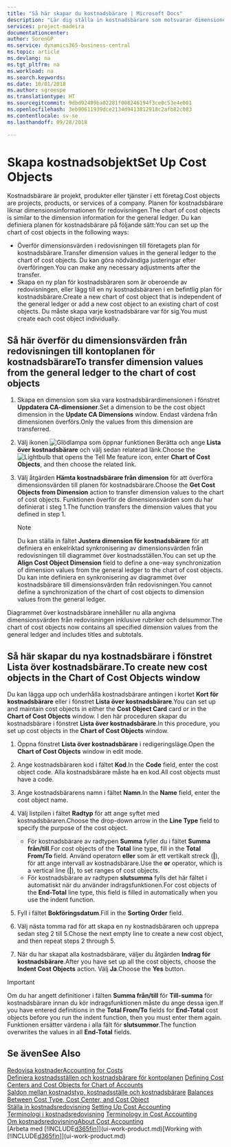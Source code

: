 ```yaml
---
title: "Så här skapar du kostnadsbärare | Microsoft Docs"
description: "Lär dig ställa in kostnadsbärare som motsvarar dimensionerna för redovisningen."
services: project-madeira
documentationcenter: 
author: SorenGP
ms.service: dynamics365-business-central
ms.topic: article
ms.devlang: na
ms.tgt_pltfrm: na
ms.workload: na
ms.search.keywords: 
ms.date: 10/01/2018
ms.author: sgroespe
ms.translationtype: HT
ms.sourcegitcommit: 9dbd92409ba02281f008246194f3ce0c53e4e001
ms.openlocfilehash: 3eb90611939dce2134d9413812918c2afb82c083
ms.contentlocale: sv-se
ms.lasthandoff: 09/28/2018

---
```

# <a name="set-up-cost-objects"></a><span data-ttu-id="1a773-103">Skapa kostnadsobjekt</span><span class="sxs-lookup"><span data-stu-id="1a773-103">Set Up Cost Objects</span></span>
<span data-ttu-id="1a773-104">Kostnadsbärare är projekt, produkter eller tjänster i ett företag.</span><span class="sxs-lookup"><span data-stu-id="1a773-104">Cost objects are projects, products, or services of a company.</span></span> <span data-ttu-id="1a773-105">Planen för kostnadsbärare liknar dimensionsinformationen för redovisningen.</span><span class="sxs-lookup"><span data-stu-id="1a773-105">The chart of cost objects is similar to the dimension information for the general ledger.</span></span> <span data-ttu-id="1a773-106">Du kan definiera planen för kostnadsbärare på följande sätt:</span><span class="sxs-lookup"><span data-stu-id="1a773-106">You can set up the chart of cost objects in the following ways:</span></span>  

* <span data-ttu-id="1a773-107">Överför dimensionsvärden i redovisningen till företagets plan för kostnadsbärare.</span><span class="sxs-lookup"><span data-stu-id="1a773-107">Transfer dimension values in the general ledger to the chart of cost objects.</span></span> <span data-ttu-id="1a773-108">Du kan göra nödvändiga justeringar efter överföringen.</span><span class="sxs-lookup"><span data-stu-id="1a773-108">You can make any necessary adjustments after the transfer.</span></span>  
* <span data-ttu-id="1a773-109">Skapa en ny plan för kostnadsbäraren som är oberoende av redovisningen, eller lägg till en ny kostnadsbäraren i en befintlig plan för kostnadsbärare.</span><span class="sxs-lookup"><span data-stu-id="1a773-109">Create a new chart of cost object that is independent of the general ledger or add a new cost object to an existing chart of cost objects.</span></span> <span data-ttu-id="1a773-110">Du måste skapa varje kostnadsbärare var för sig.</span><span class="sxs-lookup"><span data-stu-id="1a773-110">You must create each cost object individually.</span></span>  

## <a name="to-transfer-dimension-values-from-the-general-ledger-to-the-chart-of-cost-objects"></a><span data-ttu-id="1a773-111">Så här överför du dimensionsvärden från redovisningen till kontoplanen för kostnadsbärare</span><span class="sxs-lookup"><span data-stu-id="1a773-111">To transfer dimension values from the general ledger to the chart of cost objects</span></span>  
1.  <span data-ttu-id="1a773-112">Skapa en dimension som ska vara kostnadsbärardimensionen i fönstret **Uppdatera CA-dimensioner**.</span><span class="sxs-lookup"><span data-stu-id="1a773-112">Set a dimension to be the cost object dimension in the **Update CA Dimensions** window.</span></span> <span data-ttu-id="1a773-113">Endast värdena från dimensionen överförs.</span><span class="sxs-lookup"><span data-stu-id="1a773-113">Only the values from this dimension are transferred.</span></span>  
2.  <span data-ttu-id="1a773-114">Välj ikonen ![Glödlampa som öppnar funktionen Berätta](media/ui-search/search_small.png "Berätta vad du vill göra") och ange **Lista över kostnadsbärare** och välj sedan relaterad länk.</span><span class="sxs-lookup"><span data-stu-id="1a773-114">Choose the ![Lightbulb that opens the Tell Me feature](media/ui-search/search_small.png "Tell me what you want to do") icon, enter **Chart of Cost Objects**, and then choose the related link.</span></span>  
3.  <span data-ttu-id="1a773-115">Välj åtgärden **Hämta kostnadsbärare från dimension** för att överföra dimensionsvärden till planen för kostnadsbärare.</span><span class="sxs-lookup"><span data-stu-id="1a773-115">Choose the **Get Cost Objects from Dimension** action to transfer dimension values to the chart of cost objects.</span></span> <span data-ttu-id="1a773-116">Funktionen överför de dimensionsvärden som du har definierat i steg 1.</span><span class="sxs-lookup"><span data-stu-id="1a773-116">The function transfers the dimension values that you defined in step 1.</span></span>  

    > [!NOTE]  
    >  <span data-ttu-id="1a773-117">Du kan ställa in fältet **Justera dimension för kostnadsbärare** för att definiera en enkelriktad synkronisering av dimensionsvärden från redovisningen till diagrammet över kostnadsställen.</span><span class="sxs-lookup"><span data-stu-id="1a773-117">You can set up the **Align Cost Object Dimension**  field to define a one-way synchronization of dimension values from the general ledger to the chart of cost objects.</span></span> <span data-ttu-id="1a773-118">Du kan inte definiera en synkronisering av diagrammet över kostnadsbärare till dimensionsvärden från redovisningen.</span><span class="sxs-lookup"><span data-stu-id="1a773-118">You cannot define a synchronization of the chart of cost objects to dimension values from the general ledger.</span></span>  

<span data-ttu-id="1a773-119">Diagrammet över kostnadsbärare innehåller nu alla angivna dimensionsvärden från redovisningen inklusive rubriker och delsummor.</span><span class="sxs-lookup"><span data-stu-id="1a773-119">The chart of cost objects now contains all specified dimension values from the general ledger and includes titles and subtotals.</span></span>  

## <a name="to-create-new-cost-objects-in-the-chart-of-cost-objects-window"></a><span data-ttu-id="1a773-120">Så här skapar du nya kostnadsbärare i fönstret Lista över kostnadsbärare.</span><span class="sxs-lookup"><span data-stu-id="1a773-120">To create new cost objects in the Chart of Cost Objects window</span></span>  
<span data-ttu-id="1a773-121">Du kan lägga upp och underhålla kostnadsbärare antingen i kortet **Kort för kostnadsbärare** eller i fönstret **Lista över kostnadsbärare**.</span><span class="sxs-lookup"><span data-stu-id="1a773-121">You can set up and maintain cost objects in either the **Cost Object Card** card or in the **Chart of Cost Objects** window.</span></span> <span data-ttu-id="1a773-122">I den här proceduren skapar du kostnadsbärare i fönstret **Lista över kostnadsbärare**.</span><span class="sxs-lookup"><span data-stu-id="1a773-122">In this procedure, you set up cost objects in the **Chart of Cost Objects** window.</span></span>  

1.  <span data-ttu-id="1a773-123">Öppna fönstret **Lista över kostnadsbärare** i redigeringsläge.</span><span class="sxs-lookup"><span data-stu-id="1a773-123">Open the **Chart of Cost Objects** window in edit mode.</span></span>  
2.  <span data-ttu-id="1a773-124">Ange kostnadsbäraren kod i fältet **Kod**.</span><span class="sxs-lookup"><span data-stu-id="1a773-124">In the **Code** field, enter the cost object code.</span></span> <span data-ttu-id="1a773-125">Alla kostnadsbärare måste ha en kod.</span><span class="sxs-lookup"><span data-stu-id="1a773-125">All cost objects must have a code.</span></span>  
3.  <span data-ttu-id="1a773-126">Ange kostnadsbärarens namn i fältet **Namn**.</span><span class="sxs-lookup"><span data-stu-id="1a773-126">In the **Name** field, enter the cost object name.</span></span>  
4.  <span data-ttu-id="1a773-127">Välj listpilen i fältet **Radtyp** för att ange syftet med kostnadsbäraren.</span><span class="sxs-lookup"><span data-stu-id="1a773-127">Choose the drop-down arrow in the **Line Type** field to specify the purpose of the cost object.</span></span>  

    * <span data-ttu-id="1a773-128">För kostnadsbärare av radtypen **Summa** fyller du i fältet **Summa från/till**.</span><span class="sxs-lookup"><span data-stu-id="1a773-128">For cost objects of the **Total** line type, fill in the **Total From/To** field.</span></span> <span data-ttu-id="1a773-129">Använd operatorn **eller** som är ett vertikalt streck (**&#124;**), för att ange intervall av kostnadsbärare.</span><span class="sxs-lookup"><span data-stu-id="1a773-129">Use the **or** operator, which is a vertical line (**&#124;**), to set ranges of cost objects.</span></span>  
    * <span data-ttu-id="1a773-130">För kostnadsbärare av radtypen **slutsumma** fylls det här fältet i automatiskt när du använder indragsfunktionen.</span><span class="sxs-lookup"><span data-stu-id="1a773-130">For cost objects of the **End-Total** line type, this field is filled in automatically when you use  the indent function.</span></span>  
5.  <span data-ttu-id="1a773-131">Fyll i fältet **Bokföringsdatum**.</span><span class="sxs-lookup"><span data-stu-id="1a773-131">Fill in the **Sorting Order** field.</span></span>  
6.  <span data-ttu-id="1a773-132">Välj nästa tomma rad för att skapa en ny kostnadsbäraren och upprepa sedan steg 2 till 5.</span><span class="sxs-lookup"><span data-stu-id="1a773-132">Chose the next empty line to create a new cost object, and then repeat steps 2 through 5.</span></span>  
7.  <span data-ttu-id="1a773-133">När du har skapat alla kostnadsbärare, väljer du åtgärden **Indrag för kostnadsbärare**.</span><span class="sxs-lookup"><span data-stu-id="1a773-133">After you have set up all the cost objects, choose the **Indent Cost Objects** action.</span></span> <span data-ttu-id="1a773-134">Välj **Ja**.</span><span class="sxs-lookup"><span data-stu-id="1a773-134">Choose the **Yes** button.</span></span>  

> [!IMPORTANT]  
>  <span data-ttu-id="1a773-135">Om du har angett definitioner i fälten **Summa från/till** för **Till-summa** för kostnadsbärare innan du kör indragsfunktionen måste du ange dessa igen.</span><span class="sxs-lookup"><span data-stu-id="1a773-135">If you have entered definitions in the **Total From/To** fields for **End-Total** cost objects before you run the indent function, then you must enter them again.</span></span> <span data-ttu-id="1a773-136">Funktionen ersätter värdena i alla fält för **slutsummor**.</span><span class="sxs-lookup"><span data-stu-id="1a773-136">The function overwrites the values in all **End-Total** fields.</span></span>  

## <a name="see-also"></a><span data-ttu-id="1a773-137">Se även</span><span class="sxs-lookup"><span data-stu-id="1a773-137">See Also</span></span>  
[<span data-ttu-id="1a773-138">Redovisa kostnader</span><span class="sxs-lookup"><span data-stu-id="1a773-138">Accounting for Costs</span></span>](finance-manage-cost-accounting.md)  
<span data-ttu-id="1a773-139">[Definiera kostnadsställen och kostnadsbärare för kontoplanen](finance-defining-cost-centers-and-cost-objects-for-chart-of-accounts.md) </span><span class="sxs-lookup"><span data-stu-id="1a773-139">[Defining Cost Centers and Cost Objects for Chart of Accounts](finance-defining-cost-centers-and-cost-objects-for-chart-of-accounts.md) </span></span>  
<span data-ttu-id="1a773-140">[Saldon mellan kostnadstyp, kostnadsställe och kostnadsbärare](finance-balances-between-cost-type-cost-center-and-cost-object.md) </span><span class="sxs-lookup"><span data-stu-id="1a773-140">[Balances Between Cost Type, Cost Center, and Cost Object](finance-balances-between-cost-type-cost-center-and-cost-object.md) </span></span>  
<span data-ttu-id="1a773-141">[Ställa in kostnadsredovisning](finance-set-up-cost-accounting.md) </span><span class="sxs-lookup"><span data-stu-id="1a773-141">[Setting Up Cost Accounting](finance-set-up-cost-accounting.md) </span></span>  
<span data-ttu-id="1a773-142">[Terminologi i kostnadsredovisning](finance-terminology-in-cost-accounting.md) </span><span class="sxs-lookup"><span data-stu-id="1a773-142">[Terminology in Cost Accounting](finance-terminology-in-cost-accounting.md) </span></span>  
[<span data-ttu-id="1a773-143">Om kostnadsredovisning</span><span class="sxs-lookup"><span data-stu-id="1a773-143">About Cost Accounting</span></span>](finance-about-cost-accounting.md)  
<span data-ttu-id="1a773-144">[Arbeta med [!INCLUDE[d365fin](includes/d365fin_md.md)]](ui-work-product.md)</span><span class="sxs-lookup"><span data-stu-id="1a773-144">[Working with [!INCLUDE[d365fin](includes/d365fin_md.md)]](ui-work-product.md)</span></span>

